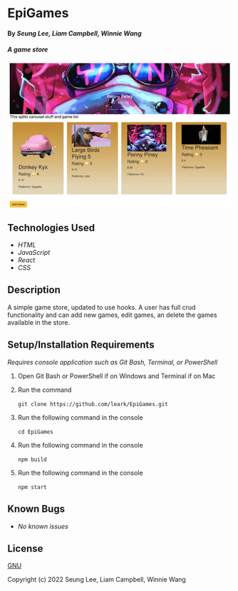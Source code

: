 # EpiGames

#### By _Seung Lee, Liam Campbell, Winnie Wang_

#### _A game store_

![Epigames in action.](EpiGamesApp.png)
## Technologies Used

* _HTML_
* _JavaScript_
* _React_
* _CSS_

## Description

A simple game store, updated to use hooks. A user has full crud functionality and can add new games, edit games, an delete the games available in the store.

## Setup/Installation Requirements
_Requires console application such as Git Bash, Terminal, or PowerShell_

1. Open Git Bash or PowerShell if on Windows and Terminal if on Mac
2. Run the command

    ``git clone https://github.com/leark/EpiGames.git``

3. Run the following command in the console

    ``cd EpiGames``

4. Run the following command in the console

    ``npm build``

5. Run the following command in the console

    ``npm start``

## Known Bugs

* _No known issues_

## License

[GNU](/LICENSE)

Copyright (c) 2022 Seung Lee, Liam Campbell, Winnie Wang